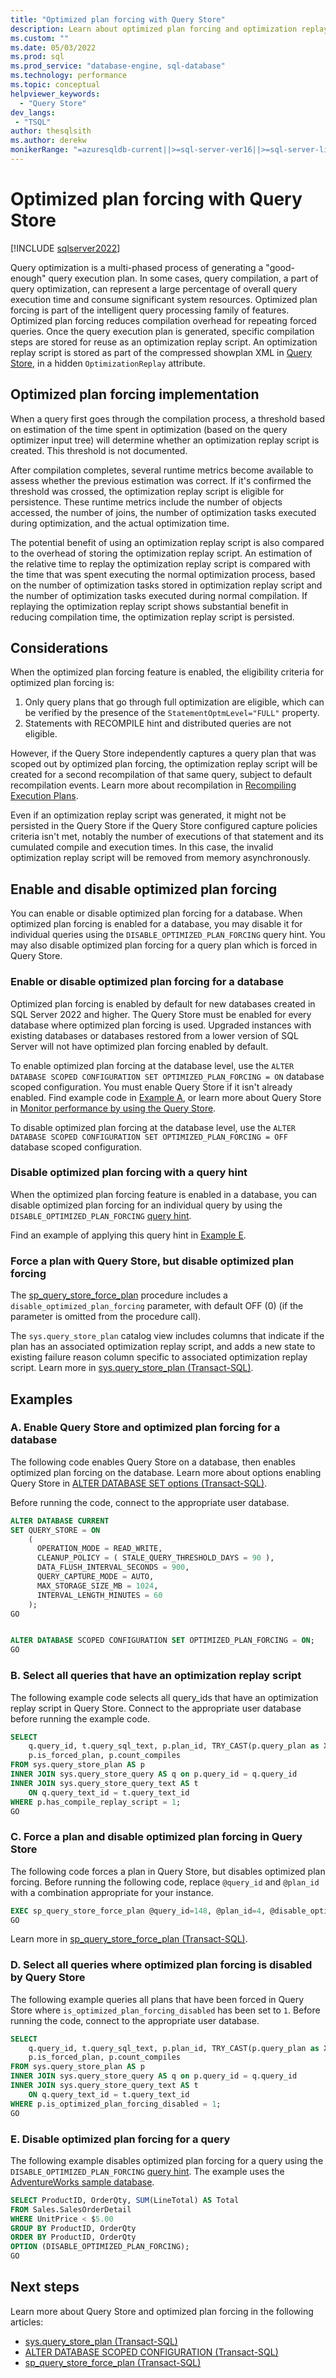 ```yaml
---
title: "Optimized plan forcing with Query Store"
description: Learn about optimized plan forcing and optimization replay scripts in Query Store.
ms.custom: ""
ms.date: 05/03/2022
ms.prod: sql
ms.prod_service: "database-engine, sql-database"
ms.technology: performance
ms.topic: conceptual
helpviewer_keywords: 
  - "Query Store"
dev_langs:
 - "TSQL"
author: thesqlsith
ms.author: derekw 
monikerRange: "=azuresqldb-current||>=sql-server-ver16||>=sql-server-linux-ver16||=azuresqldb-mi-current"
---
```


# Optimized plan forcing with Query Store

[!INCLUDE [sqlserver2022](../../includes/applies-to-version/sqlserver2022.md)]

Query optimization is a multi-phased process of generating a "good-enough" query execution plan. In some cases, query compilation, a part of query optimization, can represent a large percentage of overall query execution time and consume significant system resources. Optimized plan forcing is part of the intelligent query processing family of features. Optimized plan forcing reduces compilation overhead for repeating forced queries. Once the query execution plan is generated, specific compilation steps are stored for reuse as an optimization replay script. An optimization replay script is stored as part of the compressed showplan XML in [Query Store](monitoring-performance-by-using-the-query-store.md), in a hidden `OptimizationReplay` attribute.

## Optimized plan forcing implementation

When a query first goes through the compilation process, a threshold based on estimation of the time spent in optimization (based on the query optimizer input tree) will determine whether an optimization replay script is created. This threshold is not documented.

After compilation completes, several runtime metrics become available to assess whether the previous estimation was correct. If it's confirmed the threshold was crossed, the optimization replay script is eligible for persistence. These runtime metrics include the number of objects accessed, the number of joins, the number of optimization tasks executed during optimization, and the actual optimization time.

The potential benefit of using an optimization replay script is also compared to the overhead of storing the optimization replay script. An estimation of the relative time to replay the optimization replay script is compared with the time that was spent executing the normal optimization process, based on the number of optimization tasks stored in optimization replay script and the number of optimization tasks executed during normal compilation. If replaying the optimization replay script shows substantial benefit in reducing compilation time, the optimization replay script is persisted.

## Considerations

When the optimized plan forcing feature is enabled, the eligibility criteria for optimized plan forcing is:

1. Only query plans that go through full optimization are eligible, which can be verified by the presence of the `StatementOptmLevel="FULL"` property.
1. Statements with RECOMPILE hint and distributed queries are not eligible.

However, if the Query Store independently captures a query plan that was scoped out by optimized plan forcing, the optimization replay script will be created for a second recompilation of that same query, subject to default recompilation events. Learn more about recompilation in [Recompiling Execution Plans](../query-processing-architecture-guide.md#recompiling-execution-plans).

Even if an optimization replay script was generated, it might not be persisted in the Query Store if the Query Store configured capture policies criteria isn't met, notably the number of executions of that statement and its cumulated compile and execution times. In this case, the invalid optimization replay script will be removed from memory asynchronously.

## Enable and disable optimized plan forcing

You can enable or disable optimized plan forcing for a database. When optimized plan forcing is enabled for a database, you may disable it for individual queries using the `DISABLE_OPTIMIZED_PLAN_FORCING` query hint. You may also disable optimized plan forcing for a query plan which is forced in Query Store.

### Enable or disable optimized plan forcing for a database

Optimized plan forcing is enabled by default for new databases created in SQL Server 2022 and higher. The Query Store must be enabled for every database where optimized plan forcing is used. Upgraded instances with existing databases or databases restored from a lower version of SQL Server will not have optimized plan forcing enabled by default.

To enable optimized plan forcing at the database level, use the `ALTER DATABASE SCOPED CONFIGURATION SET OPTIMIZED_PLAN_FORCING = ON` database scoped configuration. You must enable Query Store if it isn't already enabled. Find example code in [Example A](#a-enable-query-store-and-optimized-plan-forcing-for-a-database), or learn more about Query Store in [Monitor performance by using the Query Store](monitoring-performance-by-using-the-query-store.md).

To disable optimized plan forcing at the database level, use the `ALTER DATABASE SCOPED CONFIGURATION SET OPTIMIZED_PLAN_FORCING = OFF` database scoped configuration.

### Disable optimized plan forcing with a query hint

When the optimized plan forcing feature is enabled in a database, you can disable optimized plan forcing for an individual query by using the `DISABLE_OPTIMIZED_PLAN_FORCING` [query hint](../../t-sql/queries/hints-transact-sql-query.md).

Find an example of applying this query hint in [Example E](#e-disable-optimized-plan-forcing-for-a-query).

### Force a plan with Query Store, but disable optimized plan forcing

The [sp_query_store_force_plan](../system-stored-procedures/sp-query-store-force-plan-transact-sql.md) procedure includes a `disable_optimized_plan_forcing` parameter, with default OFF (0) (if the parameter is omitted from the procedure call).

The `sys.query_store_plan` catalog view includes columns that indicate if the plan has an associated optimization replay script, and adds a new state to existing failure reason column specific to associated optimization replay script. Learn more in [sys.query_store_plan (Transact-SQL)](../system-catalog-views/sys-query-store-plan-transact-sql.md).

## Examples

### A. Enable Query Store and optimized plan forcing for a database

The following code enables Query Store on a database, then enables optimized plan forcing on the database. Learn more about options enabling Query Store in [ALTER DATABASE SET options (Transact-SQL)](../../t-sql/statements/alter-database-transact-sql-set-options.md).

Before running the code, connect to the appropriate user database.

```sql
ALTER DATABASE CURRENT
SET QUERY_STORE = ON
    (
      OPERATION_MODE = READ_WRITE,
      CLEANUP_POLICY = ( STALE_QUERY_THRESHOLD_DAYS = 90 ),
      DATA_FLUSH_INTERVAL_SECONDS = 900,
      QUERY_CAPTURE_MODE = AUTO,
      MAX_STORAGE_SIZE_MB = 1024,
      INTERVAL_LENGTH_MINUTES = 60
    );
GO


ALTER DATABASE SCOPED CONFIGURATION SET OPTIMIZED_PLAN_FORCING = ON;
GO
```

### B. Select all queries that have an optimization replay script

The following example code selects all query_ids that have an optimization replay script in Query Store. Connect to the appropriate user database before running the example code.

```sql
SELECT 
    q.query_id, t.query_sql_text, p.plan_id, TRY_CAST(p.query_plan as XML) as query_plan, 
    p.is_forced_plan, p.count_compiles
FROM sys.query_store_plan AS p
INNER JOIN sys.query_store_query AS q on p.query_id = q.query_id
INNER JOIN sys.query_store_query_text AS t
    ON q.query_text_id = t.query_text_id
WHERE p.has_compile_replay_script = 1;
GO
```

### C. Force a plan and disable optimized plan forcing in Query Store

The following code forces a plan in Query Store, but disables optimized plan forcing. Before running the following code, replace `@query_id` and `@plan_id` with a combination appropriate for your instance. 

```sql
EXEC sp_query_store_force_plan @query_id=148, @plan_id=4, @disable_optimized_plan_forcing=1;
GO
```

Learn more in [sp_query_store_force_plan (Transact-SQL)](../system-stored-procedures/sp-query-store-force-plan-transact-sql.md).

### D. Select all queries where optimized plan forcing is disabled by Query Store

The following example queries all plans that have been forced in Query Store where `is_optimized_plan_forcing_disabled` has been set to `1`. Before running the code, connect to the appropriate user database.

```sql
SELECT 
    q.query_id, t.query_sql_text, p.plan_id, TRY_CAST(p.query_plan as XML) as query_plan, 
    p.is_forced_plan, p.count_compiles
FROM sys.query_store_plan AS p
INNER JOIN sys.query_store_query AS q on p.query_id = q.query_id
INNER JOIN sys.query_store_query_text AS t
    ON q.query_text_id = t.query_text_id
WHERE p.is_optimized_plan_forcing_disabled = 1;
GO
```

### E. Disable optimized plan forcing for a query

The following example disables optimized plan forcing for a query using the `DISABLE_OPTIMIZED_PLAN_FORCING` [query hint](../../t-sql/queries/hints-transact-sql-query.md). The example uses the [AdventureWorks sample database](../../samples/adventureworks-install-configure.md).

```sql
SELECT ProductID, OrderQty, SUM(LineTotal) AS Total  
FROM Sales.SalesOrderDetail  
WHERE UnitPrice < $5.00  
GROUP BY ProductID, OrderQty  
ORDER BY ProductID, OrderQty  
OPTION (DISABLE_OPTIMIZED_PLAN_FORCING);
GO 
```

## Next steps

Learn more about Query Store and optimized plan forcing in the following articles:

- [sys.query_store_plan (Transact-SQL)](../system-catalog-views/sys-query-store-plan-transact-sql.md)
- [ALTER DATABASE SCOPED CONFIGURATION (Transact-SQL)](../../t-sql/statements/alter-database-scoped-configuration-transact-sql.md)
- [sp_query_store_force_plan (Transact-SQL)](../system-stored-procedures/sp-query-store-force-plan-transact-sql.md)